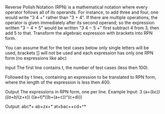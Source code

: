 Reverse Polish Notation (RPN) is a mathematical notation where every operator follows all of its operands. For instance, to add three and four, one would write "3 4 +" rather than "3 + 4". If there are multiple operations, the operator is given immediately after its second operand; so the expression written "3 − 4 + 5" would be written "3 4 − 5 +" first subtract 4 from 3, then add 5 to that.
Transform the algebraic expression with brackets into RPN form.

You can assume that for the test cases below only single letters will be used, brackets [] will not be used and each expression has only one RPN form (no expressions like a*b*c)

Input
The first line contains t, the number of test cases (less then 100).

Followed by t lines, containing an expression to be translated to RPN form, where the length of the expression is less then 400.

Output
The expressions in RPN form, one per line.
Example
Input:
3
(a+(b*c))
((a+b)*(z+x))
((a+t)*((b+(a+c))^(c+d)))

Output:
abc*+
ab+zx+*
at+bac++cd+^*
